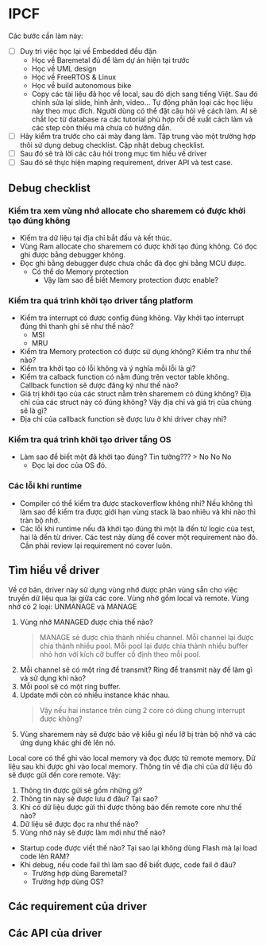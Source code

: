 # IPCF

Các bước cần làm này:

- [ ] Duy trì việc học lại về Embedded đều đặn
  - Học về Baremetal đủ để làm dự án hiện tại trước
  - Học về UML design
  - Học về FreeRTOS & Linux
  - Học về build autonomous bike
  - Copy các tài liệu đã học về local, sau đó dịch sang tiếng Việt. Sau đó chỉnh sửa lại slide, hình ảnh, video... Tự động phân loại các học liệu này theo mục đích. Người dùng có thể đặt câu hỏi về cách làm. AI sẽ chắt lọc từ database ra các tutorial phù hợp rồi đề xuất cách làm và các step còn thiếu mà chưa có hướng dẫn.
- [ ] Hãy kiểm tra trước cho cái mày đang làm. Tập trung vào một trường hợp thôi sử dụng debug checklist. Cập nhật debug checklist.
- [ ] Sau đó sẽ trả lời các câu hỏi trong mục tìm hiểu về driver
- [ ] Sau đó sẽ thực hiện maping requirement, driver API và test case.

## Debug checklist

### Kiểm tra xem vùng nhớ allocate cho sharemem có được khởi tạo đúng không

- Kiểm tra dữ liệu tại địa chỉ bắt đầu và kết thúc.
- Vùng Ram allocate cho sharemem có được khởi tạo đúng không. Có đọc ghi được bằng debugger không.
- Đọc ghi bằng debugger được chưa chắc đã đọc ghi bằng MCU được.
  - Có thể do Memory protection
    - Vậy làm sao để biết Memory protection được enable?

### Kiểm tra quá trình khởi tạo driver tầng platform

- Kiểm tra interrupt có được config đúng không. Vậy khởi tạo interrupt đúng thì thanh ghi sẽ như thế nào?
  - MSI
  - MRU
- Kiểm tra Memory protection có được sử dụng không? Kiểm tra như thế nào?
- Kiểm tra khởi tạo có lỗi không và ý nghĩa mỗi lỗi là gì?
- Kiểm tra calback function có nằm đúng trên vector table không. Callback function sẽ được đăng ký như thế nào?
- Giá trị khởi tạo của các struct nằm trên sharemem có đúng không? Địa chỉ của các struct này có đúng không? Vậy địa chỉ và giá trị của chúng sẽ là gì?
- Địa chỉ của callback function sẽ được lưu ở khi driver chạy nhỉ?

### Kiểm tra quá trình khởi tạo driver tầng OS

- Làm sao để biết một đã khởi tạo đúng? Tin tưởng??? > No No No
  - Đọc lại doc của OS đó.

### Các lỗi khi runtime

- Compiler có thể kiểm tra được stackoverflow không nhỉ? Nếu không thì làm sao để kiểm tra được giới hạn vùng stack là bao nhiêu và khi nào thì tràn bộ nhớ.
- Các lỗi khi runtime nếu đã khởi tạo đúng thì một là đến từ logic của test, hai là đến từ driver. Các test này dùng để cover một requirement nào đó. Cần phải review lại requirement nó cover luôn.

## Tìm hiểu về driver

Về cơ bản, driver này sử dụng vùng nhớ được phân vùng sẵn cho việc truyền dữ liệu qua lại giữa các core.
Vùng nhớ gồm local và remote.
Vùng nhớ có 2 loại: UNMANAGE và MANAGE

1. Vùng nhớ MANAGED được chia thế nào?
   > MANAGE sẽ được chia thành nhiều channel. Mỗi channel lại được chia thành nhiều pool. Mỗi pool lại được chia thành nhiều buffer nhỏ hơn với kích cỡ buffer cố định theo mỗi pool.
2. Mỗi channel sẽ có một ring để transmit? Ring để transmit này để làm gì và sử dụng khi nào?
3. Mỗi pool sẽ có một ring buffer.
4. Update mới còn có nhiều instance khác nhau.
   > Vậy nếu hai instance trên cùng 2 core có dùng chung interrupt được không?
5. Vùng sharemem này sẽ được bảo vệ kiểu gì nếu lỡ bị tràn bộ nhớ và các ứng dụng khác ghi đè lên nó.

Local core có thể ghi vào local memory và đọc được từ remote memory.
Dữ liệu sau khi được ghi vào local memory. Thông tin về địa chỉ của dữ liệu đó sẽ được gửi đến core remote.
Vậy:

1. Thông tin được gửi sẽ gồm những gì?
2. Thông tin này sẽ được lưu ở đâu? Tại sao?
3. Khi có dữ liệu được gửi thì được thông báo đến remote core như thế nào?
4. Dữ liệu sẽ được đọc ra như thế nào?
5. Vùng nhớ này sẽ được làm mới như thế nào?

- Startup code được viết thế nào? Tại sao lại không dùng Flash mà lại load code lên RAM?
- Khi debug, nếu code fail thì làm sao để biết được, code fail ở đâu?
  - Trường hợp dùng Baremetal?
  - Trường hợp dùng OS?

## Các requirement của driver

## Các API của driver
